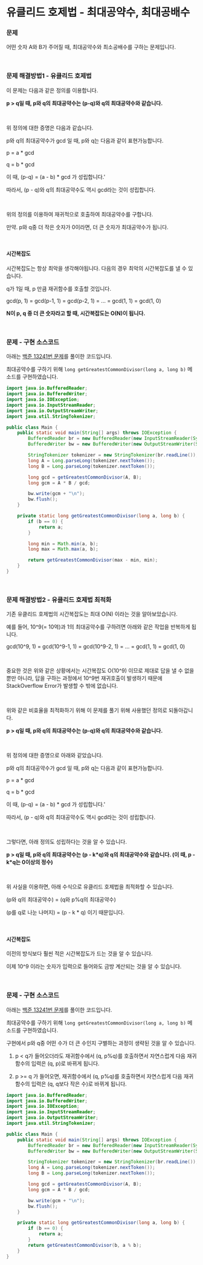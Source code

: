 # 유클리드 호제법 - 최대공약수, 최대공배수

### 문제

어떤 숫자 A와 B가 주어질 때, 최대공약수와 최소공배수를 구하는 문제입니다.

<br>

### 문제 해결방법1 - 유클리드 호제법

이 문제는 다음과 같은 정의를 이용합니다.

**p > q일 때, p와 q의 최대공약수는 (p-q)와 q의 최대공약수와 같습니다.**

<br>

위 정의에 대한 증명은 다음과 같습니다.

p와 q의 최대공약수가 gcd 일 때, p와 q는 다음과 같이 표현가능합니다.

p = a * gcd

q = b * gcd

이 때, (p-q) = (a - b) * gcd 가 성립합니다.'

따라서, (p - q)와 q의 최대공약수도 역시 gcd라는 것이 성립합니다.

<br>

위의 정의를 이용하여 재귀적으로 호출하여 최대공약수를 구합니다.

만약. p와 q중 더 작은 숫자가 0이라면, 더 큰 숫자가 최대공약수가 됩니다.

<br>

#### 시간복잡도

시간복잡도는 항상 최악을 생각해야됩니다. 다음의 경우 최악의 시간복잡도를 낼 수 있습니다.

q가 1일 때, p 만큼 재귀함수를 호출할 것입니다.

gcd(p, 1) = gcd(p-1, 1) = gcd(p-2, 1) = ... = gcd(1, 1) = gcd(1, 0)

**N이 p, q 중 더 큰 숫자라고 할 때, 시간복잡도는 O(N)이 됩니다.**

<br>

### 문제 - 구현 소스코드

아래는 [백준 13241번 문제](https://www.acmicpc.net/problem/13241)를 풀이한 코드입니다.

최대공약수를 구하기 위해 `long getGreatestCommonDivisor(long a, long b)` 메소드를 구현하였습니다.

```java
import java.io.BufferedReader;
import java.io.BufferedWriter;
import java.io.IOException;
import java.io.InputStreamReader;
import java.io.OutputStreamWriter;
import java.util.StringTokenizer;

public class Main {
    public static void main(String[] args) throws IOException {
        BufferedReader br = new BufferedReader(new InputStreamReader(System.in));
        BufferedWriter bw = new BufferedWriter(new OutputStreamWriter(System.out));

        StringTokenizer tokenizer = new StringTokenizer(br.readLine());
        long A = Long.parseLong(tokenizer.nextToken());
        long B = Long.parseLong(tokenizer.nextToken());

        long gcd = getGreatestCommonDivisor(A, B);
        long gcm = A * B / gcd;

        bw.write(gcm + "\n");
        bw.flush();
    }

    private static long getGreatestCommonDivisor(long a, long b) {
        if (b == 0) {
            return a;
        }

        long min = Math.min(a, b);
        long max = Math.max(a, b);

        return getGreatestCommonDivisor(max - min, min);
    }
}
```

<br>

### 문제 해결방법2 - 유클리드 호제법 최적화

기존 유클리드 호제법의 시간복잡도는 최대 O(N) 이라는 것을 알아보았습니다.

예를 들어, 10^9(= 10억)과 1의 최대공약수를 구하려면 아래와 같은 작업을 반복하게 됩니다.

gcd(10^9, 1) = gcd(10^9-1, 1) = gcd(10^9-2, 1) = ... = gcd(1, 1) = gcd(1, 0)

<br>

중요한 것은 위와 같은 상황에서는 시간복잡도 O(10^9) 이므로 제대로 답을 낼 수 없을 뿐만 아니라, 답을 구하는 과정에서 10^9번 재귀호출이 발생하기 때문에 StackOverflow Error가 발생할 수 밖에 없습니다.

<br>

위와 같은 비효율을 최적화하기 위해 이 문제를 풀기 위해 사용했던 정의로 되돌아갑니다.

**p > q일 때, p와 q의 최대공약수는 (p-q)와 q의 최대공약수와 같습니다.**

<br>

위 정의에 대한 증명으로 아래와 같았습니다.

p와 q의 최대공약수가 gcd 일 때, p와 q는 다음과 같이 표현가능합니다.

p = a * gcd

q = b * gcd

이 때, (p-q) = (a - b) * gcd 가 성립합니다.'

따라서, (p - q)와 q의 최대공약수도 역시 gcd라는 것이 성립합니다.

<br>

그렇다면, 아래 정의도 성립하다는 것을 알 수 있습니다.

**p > q일 때, p와 q의 최대공약수는 (p - k*q)와 q의 최대공약수와 같습니다. (이 때, p - k\*q는 0이상의 정수)**

<br>

위 사실을 이용하면, 아래 수식으로 유클리드 호제법을 최적화할 수 있습니다.

(p와 q의 최대공약수) = (q와 p%q의 최대공약수)

(p를 q로 나눈 나머지) = (p - k * q) 이기 때문입니다.

<br>

#### 시간복잡도

이전의 방식보다 훨씬 적은 시간복잡도가 드는 것을 알 수 있습니다.

이제 10^9 이라는 숫자가 입력으로 들어와도 금방 계산되는 것을 알 수 있습니다.

<br>

### 문제 - 구현 소스코드

아래는 [백준 13241번 문제](https://www.acmicpc.net/problem/13241)를 풀이한 코드입니다.

최대공약수를 구하기 위해 `long getGreatestCommonDivisor(long a, long b)` 메소드를 구현하였습니다.

구현에서 p와 q중 어떤 수가 더 큰 수인지 구별하는 과정이 생략된 것을 알 수 있습니다.

1. p < q가 들어오더라도 재귀함수에서 (q, p%q)를 호출하면서 자연스럽게 다음 재귀함수의 입력은 (q, p)로 바뀌게 됩니다.

2. p >= q 가 들어오면, 재귀함수에서 (q, p%q)를 호출하면서 자연스럽게 다음 재귀함수의 입력은 (q, q보다 작은 수)로 바뀌게 됩니다.

```java
import java.io.BufferedReader;
import java.io.BufferedWriter;
import java.io.IOException;
import java.io.InputStreamReader;
import java.io.OutputStreamWriter;
import java.util.StringTokenizer;

public class Main {
    public static void main(String[] args) throws IOException {
        BufferedReader br = new BufferedReader(new InputStreamReader(System.in));
        BufferedWriter bw = new BufferedWriter(new OutputStreamWriter(System.out));

        StringTokenizer tokenizer = new StringTokenizer(br.readLine());
        long A = Long.parseLong(tokenizer.nextToken());
        long B = Long.parseLong(tokenizer.nextToken());

        long gcd = getGreatestCommonDivisor(A, B);
        long gcm = A * B / gcd;

        bw.write(gcm + "\n");
        bw.flush();
    }

    private static long getGreatestCommonDivisor(long a, long b) {
        if (b == 0) {
            return a;
        }
        return getGreatestCommonDivisor(b, a % b);
    }
}
```
